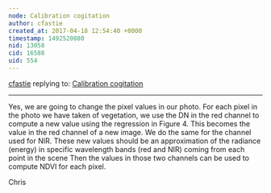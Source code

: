 ```yaml
---
node: Calibration cogitation
author: cfastie
created_at: 2017-04-18 12:54:40 +0000
timestamp: 1492520080
nid: 13058
cid: 16588
uid: 554
---
```




[cfastie](../profile/cfastie) replying to: [Calibration cogitation](../notes/cfastie/05-01-2016/calibration-cogitation)

----
Yes, we are going to change the pixel values in our photo. For each pixel in the photo we have taken of vegetation, we use the DN in the red channel to compute a new value using the regression in Figure 4. This becomes the value in the red channel of a new image. We do the same for the channel used for NIR. These new values should be an approximation of the radiance (energy) in specific wavelength bands (red and NIR) coming from each point in the scene  Then the values in those two channels can be used to compute NDVI for each pixel. 

Chris